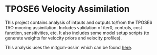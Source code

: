 # TPOSE6 Velocity Assimilation

This project contains analysis of intputs and outputs to/from the TPOSE6 TAO mooring assimilation. Includes validation of iter0, controls, cost function, sensitivities, etc. It also includes some model setup scripts (to generate weights for velocity priors and velocity profiles).

This analysis uses the mitgcm-assim which can be found [here](https://github.com/eldavenport/mitgcm-assim).
